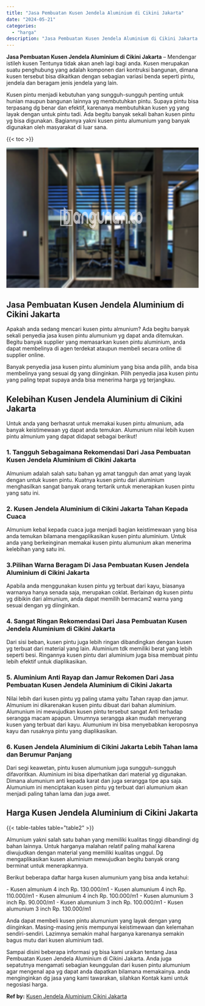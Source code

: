 ```yaml
---
title: "Jasa Pembuatan Kusen Jendela Aluminium di Cikini Jakarta"
date: "2024-05-21"
categories: 
  - "harga"
description: "Jasa Pembuatan Kusen Jendela Aluminium di Cikini Jakarta. Sampai disini beberapa informasi yg bisa kami uraikan tentang Jasa Pembuatan Kusen Jendela Aluminiu..."
---
```


**Jasa Pembuatan Kusen Jendela Aluminium di Cikini Jakarta** – Mendengar istileh kusen Tentunya tidak akan aneh lagi bagi anda. Kusen merupakan suatu penghubung yang adalah komponen dari kontruksi bangunan, dimana kusen tersebut bisa dikaitkan dengan sebagian variasi benda seperti pintu, jendela dan beragam jenis jendela yang lain.

Kusen pintu menjadi kebutuhan yang sungguh-sungguh penting untuk hunian maupun bangunan lainnya yg membutuhkan pintu. Supaya pintu bisa terpasang dg benar dan efektif, karenanya membutuhkan kusen yg yang layak dengan untuk pintu tadi. Ada begitu banyak sekali bahan kusen pintu yg bisa digunakan. Bagiannya yakni kusen pintu alumunium yang banyak digunakan oleh masyarakat di luar sana.

{{< toc >}}

![Jasa Pembuatan Kusen Jendela Aluminium di Cikini Jakarta](/images/harga-kusen-jendela-alumunium-12.png)

## Jasa Pembuatan Kusen Jendela Aluminium di Cikini Jakarta

Apakah anda sedang mencari kusen pintu almunium? Ada begitu banyak sekali penyedia jasa kusen pintu alumunium yg dapat anda ditemukan. Begitu banyak supplier yang memasarkan kusen pintu aluminium, anda dapat membelinya di agen terdekat ataupun membeli secara online di supplier online.

Banyak penyedia jasa kusen pintu aluminium yang bisa anda pilih, anda bisa membelinya yang sesuai dg yang diinginkan. Pilih penyedia jasa kusen pintu yang paling tepat supaya anda bisa menerima harga yg terjangkau.

## Kelebihan Kusen Jendela Aluminium di Cikini Jakarta

Untuk anda yang berhasrat untuk memakai kusen pintu almunium, ada banyak keistimewaan yg dapat anda temukan. Alumunium nilai lebih kusen pintu almunium yang dapat didapat sebagai berikut!

### 1\. Tangguh Sebagaimana Rekomendasi Dari Jasa Pembuatan Kusen Jendela Aluminium di Cikini Jakarta

Almunium adalah salah satu bahan yg amat tangguh dan amat yang layak dengan untuk kusen pintu. Kuatnya kusen pintu dari aluminium menghasilkan sangat banyak orang tertarik untuk menerapkan kusen pintu yang satu ini.

### 2\. Kusen Jendela Aluminium di Cikini Jakarta Tahan Kepada Cuaca

Almunium kebal kepada cuaca juga menjadi bagian keistimewaan yang bisa anda temukan bilamana mengaplikasikan kusen pintu aluminium. Untuk anda yang berkeinginan memakai kusen pintu alumunium akan menerima kelebihan yang satu ini.

### 3.Pilihan Warna Beragam Di Jasa Pembuatan Kusen Jendela Aluminium di Cikini Jakarta

Apabila anda menggunakan kusen pintu yg terbuat dari kayu, biasanya warnanya hanya senada saja, merupakan coklat. Berlainan dg kusen pintu yg dibikin dari almunium, anda dapat memilih bermacam2 warna yang sesuai dengan yg diinginkan.

### 4\. Sangat Ringan Rekomendasi Dari Jasa Pembuatan Kusen Jendela Aluminium di Cikini Jakarta

Dari sisi beban, kusen pintu juga lebih ringan dibandingkan dengan kusen yg terbuat dari material yang lain. Aluminium tdk memiliki berat yang lebih seperti besi. Ringannya kusen pintu dari aluminium juga bisa membuat pintu lebih efektif untuk diaplikasikan.

### 5\. Aluminium Anti Rayap dan Jamur Rekomen Dari Jasa Pembuatan Kusen Jendela Aluminium di Cikini Jakarta

Nilai lebih dari kusen pintu yg paling utama yaitu Tahan rayap dan jamur. Almunium ini dikarenakan kusen pintu dibuat dari bahan aluminium. Alumunium ini mewujudkan kusen pintu tersebut sangat Anti terhadap serangga macam apapun. Umumnya serangga akan mudah menyerang kusen yang terbuat dari kayu. Alumunium ini bisa menyebabkan keroposnya kayu dan rusaknya pintu yang diaplikasikan.

### 6\. Kusen Jendela Aluminium di Cikini Jakarta Lebih Tahan lama dan Berumur Panjang

Dari segi keawetan, pintu kusen alumunium juga sungguh-sungguh difavoritkan. Aluminium ini bisa diperhatikan dari material yg digunakan. Dimana alumunium anti kepada karat dan juga serangga tipe apa saja. Alumunium ini menciptakan kusen pintu yg terbuat dari alumunium akan menjadi paling tahan lama dan juga awet.

## Harga Kusen Jendela Aluminium di Cikini Jakarta

{{< table-tables table="table2" >}}

Almunium yakni salah satu bahan yang memiliki kualitas tinggi dibandingi dg bahan lainnya. Untuk harganya malahan relatif paling mahal karena diwujudkan dengan material yang memiliki kualitas unggul. Dg mengaplikasikan kusen aluminium mewujudkan begitu banyak orang berminat untuk menerapkannya.

Berikut beberapa daftar harga kusen alumunium yang bisa anda ketahui:

\- Kusen almunium 4 inch Rp. 130.000/m1 - Kusen alumunium 4 inch Rp. 110.000/m1 - Kusen almunium 4 inch Rp. 100.000/m1 - Kusen alumunium 3 inch Rp. 90.000/m1 - Kusen alumunium 3 inch Rp. 100.000/m1 - Kusen alumunium 3 inch Rp. 130.000/m1

Anda dapat membeli kusen pintu alumunium yang layak dengan yang diinginkan. Masing-masing jenis mempunyai keistimewaan dan kelemahan sendiri-sendiri. Lazimnya semakin mahal harganya karenanya semakin bagus mutu dari kusen aluminium tadi.

Sampai disini beberapa informasi yg bisa kami uraikan tentang Jasa Pembuatan Kusen Jendela Aluminium di Cikini Jakarta. Anda juga sepatutnya mengamati sebagian keunggulan dari kusen pintu alumunium agar mengenal apa yg dapat anda dapatkan bilamana memakainya. anda menginginkan dg jasa yang kami tawarakan, silahkan Kontak kami untuk negosiasi harga.

**Ref by:** [Kusen Jendela Aluminium Cikini Jakarta](https://id.wikipedia.org/wiki/Kusen)
